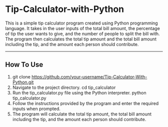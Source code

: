 # Tip-Calculator-with-Python

This is a simple tip calculator program created using Python programming language. 
It takes in the user inputs of the total bill amount, the percentage of tip the user wants to give, and the number of people to split the bill with. 
The program then calculates the total tip amount and the total bill amount including the tip, and the amount each person should contribute.

___

## How To Use

1. git clone https://github.com/your-username/Tip-Calculator-With-Python.git
1. Navigate to the project directory. cd tip_calculator
1. Run the tip_calculator.py file using the Python interpreter. python tip_calculator.py
1. Follow the instructions provided by the program and enter the required inputs when prompted.
1. The program will calculate the total tip amount, the total bill amount including the tip, and the amount each person should contribute.

